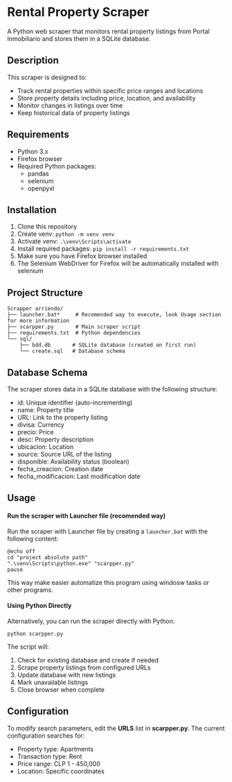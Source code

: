 # Rental Property Scraper

A Python web scraper that monitors rental property listings from Portal Inmobiliario and stores them in a SQLite database.

## Description

This scraper is designed to:

- Track rental properties within specific price ranges and locations
- Store property details including price, location, and availability
- Monitor changes in listings over time
- Keep historical data of property listings

## Requirements

- Python 3.x
- Firefox browser
- Required Python packages:
  - pandas
  - selenium
  - openpyxl

## Installation

1. Clone this repository
2. Create venv:
   `python -m venv venv`
3. Activate venv:
   `.\venv\Scripts\activate`
4. Install required packages:
   `pip install -r requirements.txt`
5. Make sure you have Firefox browser installed
6. The Selenium WebDriver for Firefox will be automatically installed with selenium

## Project Structure

```
Scrapper arriendo/
├── launcher.bat*     # Recomended way to execute, look Usage section for more information
├── scarpper.py       # Main scraper script
├── requirements.txt  # Python dependencies
└── sql/
    ├── bdd.db       # SQLite database (created on first run)
    └── create.sql   # Database schema
```

## Database Schema

The scraper stores data in a SQLite database with the following structure:

* id: Unique identifier (auto-incrementing)
* name: Property title
* URL: Link to the property listing
* divisa: Currency
* precio: Price
* desc: Property description
* ubicacion: Location
* source: Source URL of the listing
* disponible: Availability status (boolean)
* fecha_creacion: Creation date
* fecha_modificacion: Last modification date

## Usage

#### Run the scraper with Launcher file (**recomended way)**

Run the scraper with Launcher file by creating a `launcher.bat` with the following content:

```
@echo off
cd "project absolute path"
".\venv\Scripts\python.exe" "scarpper.py"
pause
```

This way make easier automatize this program using windosw tasks or other programs.

#### Using Python Directly

Alternatively, you can run the scraper directly with Python:

```
python scarpper.py
```

The script will:

1. Check for existing database and create if needed
2. Scrape property listings from configured URLs
3. Update database with new listings
4. Mark unavailable listings
5. Close browser when complete

## Configuration

To modify search parameters, edit the **URLS** list in **scarpper.py**. The current configuration searches for:

* Property type: Apartments
* Transaction type: Rent
* Price range: CLP 1 - 450,000
* Location: Specific coordinates
